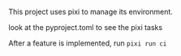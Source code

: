 This project uses pixi to manage its environment.

look at the pyproject.toml to see the pixi tasks

After a feature is implemented, run `pixi run ci`